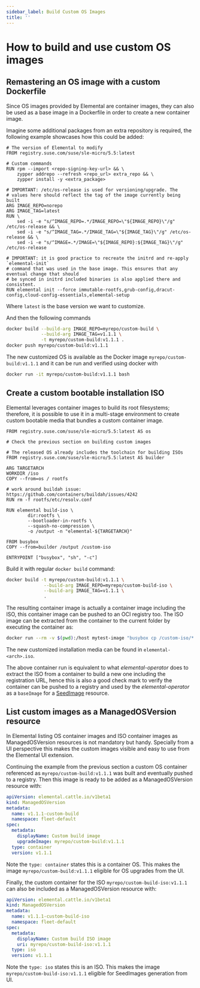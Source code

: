```yaml
---
sidebar_label: Build Custom OS Images
title: ''
---
```


<head>
  <link rel="canonical" href="https://elemental.docs.rancher.com/custom-images"/>
</head>

# How to build and use custom OS images

## Remastering an OS image with a custom Dockerfile

Since OS images provided by Elemental are container images, they can also be used as a base image
in a Dockerfile in order to create a new container image.

Imagine some additional packages from an extra repository is required, the following example
showcases how this could be added:

```docker showLineNumbers
# The version of Elemental to modify
FROM registry.suse.com/suse/sle-micro/5.5:latest

# Custom commands
RUN rpm --import <repo-signing-key-url> && \
    zypper addrepo --refresh <repo_url> extra_repo && \
    zypper install -y <extra_package>

# IMPORTANT: /etc/os-release is used for versioning/upgrade. The
# values here should reflect the tag of the image currently being built
ARG IMAGE_REPO=norepo
ARG IMAGE_TAG=latest
RUN \
    sed -i -e "s/^IMAGE_REPO=.*/IMAGE_REPO=\"${IMAGE_REPO}\"/g" /etc/os-release && \
    sed -i -e "s/^IMAGE_TAG=.*/IMAGE_TAG=\"${IMAGE_TAG}\"/g" /etc/os-release && \
    sed -i -e "s/^IMAGE=.*/IMAGE=\"${IMAGE_REPO}:${IMAGE_TAG}\"/g" /etc/os-release

# IMPORTANT: it is good practice to recreate the initrd and re-apply `elemental-init`
# command that was used in the base image. This ensures that any eventual change that should
# be synced in initrd included binaries is also applied there and consistent.
RUN elemental init --force immutable-rootfs,grub-config,dracut-config,cloud-config-essentials,elemental-setup
```

Where `latest` is the base version we want to customize.

And then the following commands

```bash showLineNumbers
docker build --build-arg IMAGE_REPO=myrepo/custom-build \
             --build-arg IMAGE_TAG=v1.1.1 \
             -t myrepo/custom-build:v1.1.1 .
docker push myrepo/custom-build:v1.1.1
```

The new customized OS is available as the Docker image `myrepo/custom-build:v1.1.1` and it can
be run and verified using docker with

```bash showLineNumbers
docker run -it myrepo/custom-build:v1.1.1 bash
```

## Create a custom bootable installation ISO

Elemental leverages container images to build its root filesystems; therefore, it is possible
to use it in a multi-stage environment to create custom bootable media that bundles a custom container image.

```docker showLineNumbers
FROM registry.suse.com/suse/sle-micro/5.5:latest AS os

# Check the previous section on building custom images

# The released OS already includes the toolchain for building ISOs
FROM registry.suse.com/suse/sle-micro/5.5:latest AS builder

ARG TARGETARCH
WORKDIR /iso
COPY --from=os / rootfs

# work around buildah issue: https://github.com/containers/buildah/issues/4242
RUN rm -f rootfs/etc/resolv.conf

RUN elemental build-iso \
        dir:rootfs \
        --bootloader-in-rootfs \
        --squash-no-compression \
        -o /output -n "elemental-${TARGETARCH}"

FROM busybox
COPY --from=builder /output /custom-iso

ENTRYPOINT ["busybox", "sh", "-c"]
```

Build it with regular `docker build` command:

```bash showLineNumbers
docker build -t myrepo/custom-build:v1.1.1 \
              --build-arg IMAGE_REPO=myrepo/custom-build-iso \
              --build-arg IMAGE_TAG=v1.1.1 \
              .
```

The resulting container image is actually a container image including the ISO,
this container image can be pushed to an OCI registry too. The ISO image can be
extracted from the container to the current folder by executing the container as:

```bash showLineNumbers
docker run --rm -v $(pwd):/host mytest-image "busybox cp /custom-iso/*.iso /host"
```

The new customized installation media can be found in `elemental-<arch>.iso`.

The above container run is equivalent to what *elemental-operator* does to extract
the ISO from a container to build a new one including the registration URL,
hence this is also a good check mark to verify the container can be pushed to a
registry and used by the *elemental-operator* as a `baseImage` for a
[SeedImage](seedimage-reference) resource.


## List custom images as a ManagedOSVersion resource

In Elemental listing OS container images and ISO container images as ManagedOSVersion
resources is not mandatory but handy. Specially from a UI perspective this makes
the custom images visible and easy to use from the Elemental UI extension.

Continuing the example from the previous section a custom OS container referenced as
`myrepo/custom-build:v1.1.1` was built and eventually pushed to a registry. Then this
image is ready to be added as a ManagedOSVersion resource with:

```yaml showLineNumbers
apiVersion: elemental.cattle.io/v1beta1
kind: ManagedOSVersion
metadata:
  name: v1.1.1-custom-build
  namespace: fleet-default
spec:
  metadata:
    displayName: Custom build image
    upgradeImage: myrepo/custom-build:v1.1.1
  type: container
  version: v1.1.1
```

Note the `type: container` states this is a container OS. This makes the image `myrepo/custom-build:v1.1.1`
eligible for OS upgrades from the UI.

Finally, the custom container for the ISO `myrepo/custom-build-iso:v1.1.1` can also be included
as a ManagedOSVersion resource with:

```yaml showLineNumbers
apiVersion: elemental.cattle.io/v1beta1
kind: ManagedOSVersion
metadata:
  name: v1.1.1-custom-build-iso
  namespace: fleet-default
spec:
  metadata:
    displayName: Custom build ISO image
    uri: myrepo/custom-build-iso:v1.1.1
  type: iso
  version: v1.1.1
```

Note the  `type: iso` states this is an ISO. This makes the image `myrepo/custom-build-iso:v1.1.1`
eligible for SeedImages generation from UI.
